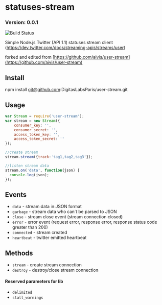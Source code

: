 statuses-stream
=============
### Version: 0.0.1 ###

[![Build Status](https://travis-ci.org/DigitasLabsParis/statuses-stream.png?branch=master)](https://travis-ci.org/DigitasLabsParis/statuses-stream)

Simple Node.js Twitter (API 1.1) statuses stream client (https://dev.twitter.com/docs/streaming-apis/streams/user)

forked and edited from [https://github.com/aivis/user-stream](https://github.com/aivis/user-stream)

Install
-------
npm install git@github.com:DigitasLabsParis/user-stream.git

Usage
-------
```javascript
var Stream = require('user-stream');
var stream = new Stream({
    consumer_key: '',
    consumer_secret: '',
    access_token_key: '',
    access_token_secret: ''
});

//create stream
stream.stream({track:'tag1,tag2,tag3'});

//listen stream data
stream.on('data', function(json) {
  console.log(json);
});
```

Events
-------
- ```data```        - stream data in JSON format
- ```garbage```     - stream data who can't be parsed to JSON
- ```close```       - stream close event (stream connection closed)
- ```error```       - error event (request error, response error, response status code greater than 200)
- ```connected```   - stream created
- ```heartbeat```   - twitter emitted heartbeat

Methods
-------
- ```stream```  - create stream connection
- ```destroy``` - destroy/close stream connection


#### Reserved parameters for lib
- ```delimited``` 
- ```stall_warnings```
